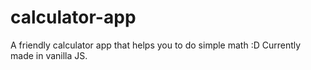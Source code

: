 # calculator-app
A friendly calculator app that helps you to do simple math :D Currently made in vanilla JS.
